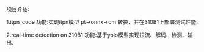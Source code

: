项目介绍:

1.itpn_code
功能:实现itpn模型 pt->onnx->om 转换，并在310B1上部署测试性能.

2.real-time detection on 310B1
功能:基于yolo模型实现拉流、解码、检测、输出.
